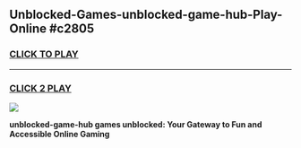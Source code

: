 
## Unblocked-Games-unblocked-game-hub-Play-Online #c2805
<h3>
<a href="https://news.freeplayer.one?title=unblocked-game-hub&ref=3">CLICK TO PLAY</a></h3>
<hr>

<h3>
<a href="https://news.freeplayer.one?title=unblocked-game-hub&ref=3">CLICK 2 PLAY</a>
  
</h3>

<a href="https://news.freeplayer.one?title=unblocked-game-hub&ref=3"><img src="https://clearcache.store/games.png"></a>


**unblocked-game-hub games unblocked: Your Gateway to Fun and Accessible Online Gaming**
